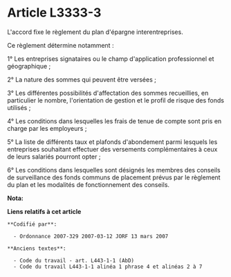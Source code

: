 # Article L3333-3

L'accord fixe le règlement du plan d'épargne interentreprises.

Ce règlement détermine notamment :

1° Les entreprises signataires ou le champ d'application professionnel et géographique ;

2° La nature des sommes qui peuvent être versées ;

3° Les différentes possibilités d'affectation des sommes recueillies, en particulier le nombre, l'orientation de gestion et
le profil de risque des fonds utilisés ;

4° Les conditions dans lesquelles les frais de tenue de compte sont pris en charge par les employeurs ;

5° La liste de différents taux et plafonds d'abondement parmi lesquels les entreprises souhaitant effectuer des versements
complémentaires à ceux de leurs salariés pourront opter ;

6° Les conditions dans lesquelles sont désignés les membres des conseils de surveillance des fonds communs de placement
prévus par le règlement du plan et les modalités de fonctionnement des conseils.

**Nota:**



**Liens relatifs à cet article**

	**Codifié par**:

	  - Ordonnance 2007-329 2007-03-12 JORF 13 mars 2007

	**Anciens textes**:

	  - Code du travail - art. L443-1-1 (AbD)
	  - Code du travail L443-1-1 alinéa 1 phrase 4 et alinéas 2 à 7
